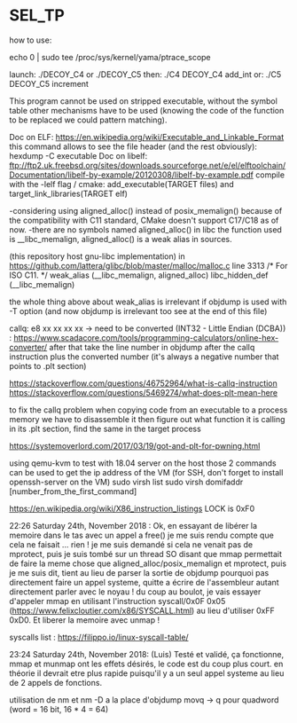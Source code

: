# SEL_TP

how to use:

echo 0 | sudo tee /proc/sys/kernel/yama/ptrace_scope

launch: ./DECOY_C4 or ./DECOY_C5
then: ./C4 DECOY_C4 add_int
or:   ./C5 DECOY_C5 increment

This program cannot be used on stripped executable, without the symbol table other mechanisms
have to be used (knowing the code of the function to be replaced we could pattern matching).

Doc on ELF:
https://en.wikipedia.org/wiki/Executable_and_Linkable_Format
this command allows to see the file header (and the rest obviously): hexdump -C executable
Doc on libelf:
ftp://ftp2.uk.freebsd.org/sites/downloads.sourceforge.net/e/el/elftoolchain/Documentation/libelf-by-example/20120308/libelf-by-example.pdf
compile with the -lelf flag / cmake: add_executable(TARGET files) and target_link_libraries(TARGET elf)


-considering using aligned_alloc() instead of posix_memalign() because of the compatibility with C11 standard, CMake doesn't support C17/C18 as of now.
-there are no symbols named aligned_alloc() in libc the function used is __libc_memalign, aligned_alloc() is a weak alias in sources.

(this repository host gnu-libc implementation)
in https://github.com/lattera/glibc/blob/master/malloc/malloc.c line 3313
/* For ISO C11.  */
weak_alias (__libc_memalign, aligned_alloc)
libc_hidden_def (__libc_memalign)

the whole thing above about weak_alias is irrelevant if objdump is used with -T option (and now objdump is irrelevant too see at the end of this file)

callq:
e8 xx xx xx xx -> need to be converted (INT32 - Little Endian (DCBA)) : https://www.scadacore.com/tools/programming-calculators/online-hex-converter/
after that take the line number in objdump after the callq instruction plus the converted number (it's always a negative number that points to .plt section)

https://stackoverflow.com/questions/46752964/what-is-callq-instruction
https://stackoverflow.com/questions/5469274/what-does-plt-mean-here

to fix the callq problem when copying code from an executable to a process memory we have to disassemble it
then figure out what function it is calling in its .plt section, find the same in the target process

https://systemoverlord.com/2017/03/19/got-and-plt-for-pwning.html

using qemu-kvm to test with 18.04 server
on the host those 2 commands can be used to get the ip address of the VM (for SSH, don't forget to install openssh-server on the VM)
sudo virsh list
sudo virsh domifaddr [number_from_the_first_command]

https://en.wikipedia.org/wiki/X86_instruction_listings
LOCK is 0xF0

22:26 Saturday 24th, November 2018 : Ok, en essayant de libérer la memoire dans le tas avec un appel a free() je me suis rendu compte
que cela ne faisait ... rien ! je me suis demandé si cela ne venait pas de mprotect, puis je suis tombé sur un thread SO disant que mmap
permettait de faire la meme chose que aligned_alloc/posix_memalign et mprotect, puis je me suis dit, tient au lieu de parser la sortie
de objdump pourquoi pas directement faire un appel systeme, quitte a écrire de l'assembleur autant directement parler avec le noyau !
du coup au boulot, je vais essayer d'appeler mmap en utilisant l'instruction syscall/0x0F 0x05 (https://www.felixcloutier.com/x86/SYSCALL.html)
au lieu d'utiliser 0xFF 0xD0. Et liberer la memoire avec unmap !

syscalls list : https://filippo.io/linux-syscall-table/

23:24 Saturday 24th, November 2018: (Luis) Testé et validé, ça fonctionne, mmap et munmap ont les effets désirés, le code est du coup plus court.
en théorie il devrait etre plus rapide puisqu'il y a un seul appel systeme au lieu de 2 appels de fonctions.

utilisation de nm et nm -D a la place d'objdump
movq -> q pour quadword (word = 16 bit, 16 * 4 = 64) 
